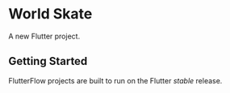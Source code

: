 # World Skate

A new Flutter project.

## Getting Started

FlutterFlow projects are built to run on the Flutter _stable_ release.
